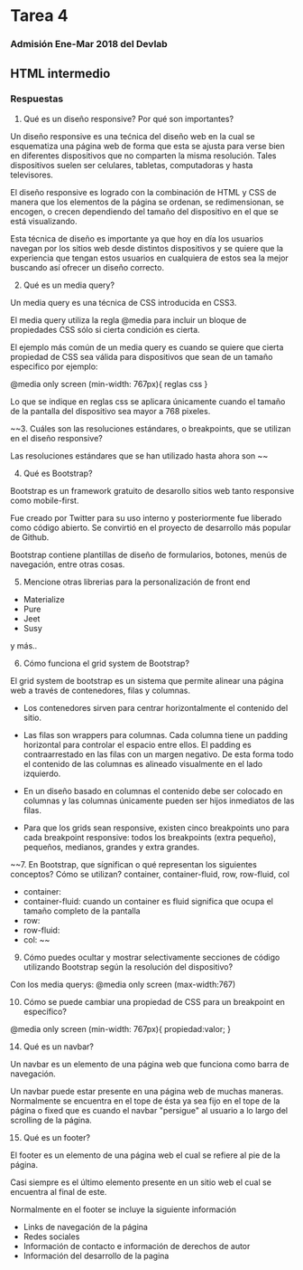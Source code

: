 # Tarea 4
### Admisión Ene-Mar 2018 del Devlab 

## HTML intermedio 

### Respuestas

1. Qué es un diseño responsive? Por qué son importantes?

Un diseño responsive es una tećnica del diseño web en la cual se esquematiza 
una página web de forma que esta se ajusta para verse bien en diferentes 
dispositivos que no comparten la misma resolución. Tales dispositivos suelen 
ser celulares, tabletas, computadoras y hasta televisores.

El diseño responsive es logrado con la combinación de HTML y CSS de manera que 
los elementos de la página se ordenan, se redimensionan, se encogen, o crecen 
dependiendo del tamaño del dispositivo en el que se está visualizando.

Esta técnica de diseño es importante ya que hoy en día los usuarios navegan por
los sitios web desde distintos dispositivos y se quiere que la experiencia que
tengan estos usuarios en cualquiera de estos sea la mejor buscando así ofrecer
un diseño correcto.

2. Qué es un media query?

Un media query es una técnica de CSS introducida en CSS3.

El media query utiliza la regla @media para incluir un bloque de propiedades
CSS sólo si cierta condición es cierta.

El ejemplo más común de un media query es cuando se quiere que cierta propiedad
de CSS sea válida para dispositivos que sean de un tamaño especifico por ejemplo:

@media only screen (min-width: 767px){
	reglas css
}

Lo que se indique en reglas css se aplicara únicamente cuando el tamaño de la 
pantalla del dispositivo sea mayor a 768 pixeles.

~~3. Cuáles son las resoluciones estándares, o breakpoints, que se utilizan en el diseño responsive?

Las resoluciones estándares que se han utilizado hasta ahora son ~~


4. Qué es Bootstrap?

Bootstrap es un framework gratuito de desarollo sitios web tanto responsive 
como mobile-first.

Fue creado por Twitter para su uso interno y posteriormente fue liberado como
código abierto. Se convirtió en el proyecto de desarrollo más popular de Github.

Bootstrap contiene plantillas de diseño de formularios, botones, menús de
navegación, entre otras cosas.


5. Mencione otras librerias para la personalización de front end

* Materialize 
* Pure
* Jeet
* Susy

y más..

6. Cómo funciona el grid system de Bootstrap?

El grid system de bootstrap es un sistema que permite alinear una página web
a través de contenedores, filas y columnas. 

* Los contenedores sirven para centrar horizontalmente el contenido del sitio.

* Las filas son wrappers para columnas. Cada columna tiene un padding horizontal
para controlar el espacio entre ellos. El padding es contraarrestado en las filas
con un margen negativo. De esta forma todo el contenido de las columnas es 
alineado visualmente en el lado izquierdo.

* En un diseño basado en columnas el contenido debe ser colocado en columnas
y las columnas únicamente pueden ser hijos inmediatos de las filas.

* Para que los grids sean responsive, existen cinco breakpoints uno para cada 
breakpoint responsive: todos los breakpoints (extra pequeño), pequeños, 
medianos, grandes y extra grandes.

~~7. En Bootstrap, que sígnifican o qué representan los siguientes conceptos? Cómo se utilizan?  container, container-fluid, row, row-fluid, col

* container:
* container-fluid: cuando un container es fluid significa que ocupa el tamaño
completo de la pantalla 
* row:
* row-fluid:
* col: ~~

9. Cómo puedes ocultar y mostrar selectivamente secciones de código utilizando Bootstrap según la resolución del dispositivo?

Con los media querys:  @media only screen (max-width:767)

10. Cómo se puede cambiar una propiedad de CSS para un breakpoint en específico?

@media only screen (min-width: 767px){
	propiedad:valor;
}

14. Qué es un navbar?

Un navbar es un elemento de una página web que funciona como barra de navegación.

Un navbar puede estar presente en una página web de muchas maneras. Normalmente
se encuentra en el tope de ésta ya sea fijo en el tope de la página o fixed que 
es cuando el navbar "persigue" al usuario a lo largo del scrolling de la página.

15. Qué es un footer?

El footer es un elemento de una página web el cual se refiere al pie de la página.

Casi siempre es el último elemento presente en un sitio web el cual se encuentra
al final de este.

Normalmente en el footer se incluye la siguiente información

* Links de navegación de la página
* Redes sociales
* Información de contacto e información de derechos de autor
* Información del desarrollo de la pagina

